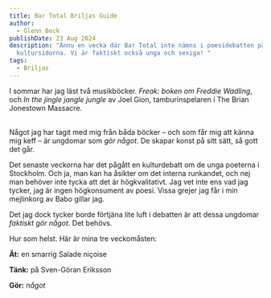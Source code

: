 ```yaml
---
title: Bar Total Briljas Guide
author:
  - Glenn Beck
publishDate: 23 Aug 2024
description: "Ännu en vecka där Bar Total inte nämns i poesidebatten på
  kultursidorna. Vi är faktiskt också unga och sexiga! "
tags:
  - Briljas
---
```

I sommar har jag läst två musikböcker. *Freak: boken om Freddie Wadling*, och *In the jingle jangle jungle* av Joel Gion, tamburinspelaren i The Brian Jonestown Massacre.

\
Något jag har tagit med mig från båda böcker – och som får mig att känna mig keff – är ungdomar som *gör något*. De skapar konst på sitt sätt, så gott det går.

Det senaste veckorna har det pågått en kulturdebatt om de unga poeterna i Stockholm. Och ja, man kan ha åsikter om det interna runkandet, och nej man behöver inte tycka att det är högkvalitativt. Jag vet inte ens vad jag tycker, jag är ingen högkonsument av poesi. Vissa grejer jag får i min mejlinkorg av Babo gillar jag. 

Det jag dock tycker borde förtjäna lite luft i debatten är att dessa ungdomar *faktiskt gör något*. Det behövs. 

Hur som helst. Här är mina tre veckomåsten:

**Ät:** en smarrig Salade niçoise

**Tänk:** på Sven-Göran Eriksson

**Gör:** *något*
